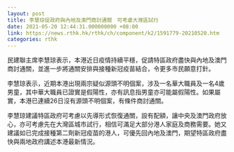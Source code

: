 ```yaml
---
layout: post
title: 李慧琼促政府與內地及澳門商討通關　可考慮大灣區試行
date: 2021-05-20 12:44:31.000000000 +08:00
link: https://news.rthk.hk/rthk/ch/component/k2/1591779-20210520.htm
categories: rthk
---
```


民建聯主席李慧琼表示，本港近日疫情持續平穩，促請特區政府盡快與內地及澳門商討通關，並進一步將通關安排與接種新冠疫苗結合，令更多市民願意打針。

李慧琼表示，近期本港出現兩宗疑似源頭不明個案，涉及一名華大職員及一名4歲男童，其中華大職員已證實是假陽性，亦有訊息指男童亦可能屬假陽性。如果屬實，本港已連續26日沒有源頭不明個案，有條件商討通關。

李慧琼建議特區政府可考慮以先導形式恢復通關，設有配額，讓中央及澳門政府放心，亦可考慮先在大灣區城市試行，相信可滿足大部分港人家庭及商務需要。她又建議如已完成接種第二劑新冠疫苗的港人，可優先回內地及澳門，期望特區政府盡快與兩地政府講述本港最新情況。
